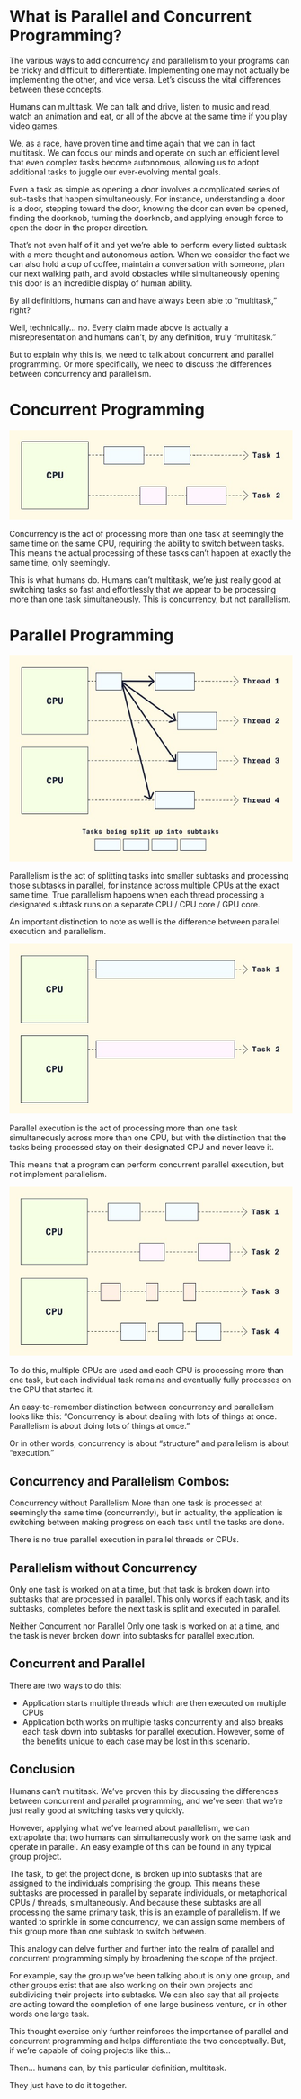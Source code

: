 # What is Parallel and Concurrent Programming?

The various ways to add concurrency and parallelism to your programs can be tricky and difficult to differentiate. Implementing one may not actually be implementing the other, and vice versa. Let’s discuss the vital differences between these concepts.

Humans can multitask. We can talk and drive, listen to music and read, watch an animation and eat, or all of the above at the same time if you play video games.

We, as a race, have proven time and time again that we can in fact multitask. We can focus our minds and operate on such an efficient level that even complex tasks become autonomous, allowing us to adopt additional tasks to juggle our ever-evolving mental goals.

Even a task as simple as opening a door involves a complicated series of sub-tasks that happen simultaneously. For instance, understanding a door is a door, stepping toward the door, knowing the door can even be opened, finding the doorknob, turning the doorknob, and applying enough force to open the door in the proper direction.

That’s not even half of it and yet we’re able to perform every listed subtask with a mere thought and autonomous action. When we consider the fact we can also hold a cup of coffee, maintain a conversation with someone, plan our next walking path, and avoid obstacles while simultaneously opening this door is an incredible display of human ability.

By all definitions, humans can and have always been able to “multitask,” right?

Well, technically… no. Every claim made above is actually a misrepresentation and humans can’t, by any definition, truly “multitask.”

But to explain why this is, we need to talk about concurrent and parallel programming. Or more specifically, we need to discuss the differences between concurrency and parallelism.

# Concurrent Programming
![concurrent](https://github.com/iamAkolab/java_codecademy/blob/main/learn-advanced-java/parallel-and-concurrent-programming/concurrent%20programming.jpg)

Concurrency is the act of processing more than one task at seemingly the same time on the same CPU, requiring the ability to switch between tasks. This means the actual processing of these tasks can’t happen at exactly the same time, only seemingly.

This is what humans do. Humans can’t multitask, we’re just really good at switching tasks so fast and effortlessly that we appear to be processing more than one task simultaneously. This is concurrency, but not parallelism.

# Parallel Programming
![paralle](https://github.com/iamAkolab/java_codecademy/blob/main/learn-advanced-java/parallel-and-concurrent-programming/parallel%20programming.jpg)

Parallelism is the act of splitting tasks into smaller subtasks and processing those subtasks in parallel, for instance across multiple CPUs at the exact same time. True parallelism happens when each thread processing a designated subtask runs on a separate CPU / CPU core / GPU core.

An important distinction to note as well is the difference between parallel execution and parallelism.

![parallel2](https://github.com/iamAkolab/java_codecademy/blob/main/learn-advanced-java/parallel-and-concurrent-programming/parallel%20programming%202.jpg)

Parallel execution is the act of processing more than one task simultaneously across more than one CPU, but with the distinction that the tasks being processed stay on their designated CPU and never leave it.

This means that a program can perform concurrent parallel execution, but not implement parallelism.

![parallel3](https://github.com/iamAkolab/java_codecademy/blob/main/learn-advanced-java/parallel-and-concurrent-programming/parallel%20programming%203.jpg)

To do this, multiple CPUs are used and each CPU is processing more than one task, but each individual task remains and eventually fully processes on the CPU that started it.

An easy-to-remember distinction between concurrency and parallelism looks like this: “Concurrency is about dealing with lots of things at once. Parallelism is about doing lots of things at once.”

Or in other words, concurrency is about “structure” and parallelism is about “execution.”

## Concurrency and Parallelism Combos:
Concurrency without Parallelism
More than one task is processed at seemingly the same time (concurrently), but in actuality, the application is switching between making progress on each task until the tasks are done.

There is no true parallel execution in parallel threads or CPUs.

## Parallelism without Concurrency
Only one task is worked on at a time, but that task is broken down into subtasks that are processed in parallel. This only works if each task, and its subtasks, completes before the next task is split and executed in parallel.

Neither Concurrent nor Parallel
Only one task is worked on at a time, and the task is never broken down into subtasks for parallel execution.

## Concurrent and Parallel
There are two ways to do this:

* Application starts multiple threads which are then executed on multiple CPUs
* Application both works on multiple tasks concurrently and also breaks each task down into subtasks for parallel execution. However, some of the benefits unique to each case may be lost in this scenario.

## Conclusion
Humans can’t multitask. We’ve proven this by discussing the differences between concurrent and parallel programming, and we’ve seen that we’re just really good at switching tasks very quickly.

However, applying what we’ve learned about parallelism, we can extrapolate that two humans can simultaneously work on the same task and operate in parallel. An easy example of this can be found in any typical group project.

The task, to get the project done, is broken up into subtasks that are assigned to the individuals comprising the group. This means these subtasks are processed in parallel by separate individuals, or metaphorical CPUs / threads, simultaneously. And because these subtasks are all processing the same primary task, this is an example of parallelism. If we wanted to sprinkle in some concurrency, we can assign some members of this group more than one subtask to switch between.

This analogy can delve further and further into the realm of parallel and concurrent programming simply by broadening the scope of the project.

For example, say the group we’ve been talking about is only one group, and other groups exist that are also working on their own projects and subdividing their projects into subtasks. We can also say that all projects are acting toward the completion of one large business venture, or in other words one large task.

This thought exercise only further reinforces the importance of parallel and concurrent programming and helps differentiate the two conceptually. But, if we’re capable of doing projects like this…

Then… humans can, by this particular definition, multitask.

They just have to do it together.
